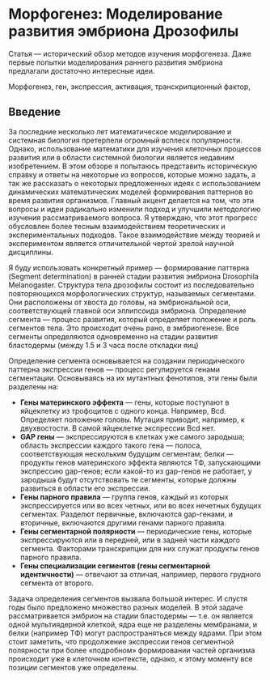 # Морфогенез: Моделирование развития эмбриона Дрозофилы

Статья — исторический обзор методов изучения морфогенеза. Даже первые попытки моделирования раннего развития эмбриона предлагали достаточно интересные идеи.

Морфогенез, ген, экспрессия, активация, транскрипционный фактор, 

## Введение

За последние несколько лет математическое моделирование и системная биология претерпели огромный всплеск популярности. Однако, использование математики для изучения клеточных процессов развития или в области системной биологии является недавним изобретением. В этом обзоре я попытаюсь представить историческую справку и ответы на некоторые из вопросов, которые можно задать, а так же рассказать о некоторых предложенных идеях с использованием динамических математических моделей формирования паттернов во время развития организмов. Главный акцент делается на том, что эти вопросы и идеи радикально изменили подход и улучшили методологию изучения рассматриваемого вопроса. Я утверждаю, что этот прогресс обусловлен более тесным взаимодействием теоретических и экспериментальных подходов. Такое взаимодействие между теорией и экспериментом является отличительной чертой зрелой научной дисциплины.

Я буду использовать конкретный пример — формирование паттерна (Segment determination) в ранней стадии развития эмбриона Drosophila Melanogaster. Структура тела дрозофилы состоит из последовательно повторяющихся морфологических структур, называемых сегментами. Они расположены от хвоста до головы, на эмбриональной оси, соответствующей главной оси эллипсоида эмбриона. Определение сегмента — процесс развития, который определяет положение и роль сегментов тела. Это происходит очень рано, в эмбриогенезе. Все сегменты определяются одновременно на стадии развития бластодермы (между 1.5 и 3 часа после откладки яиц)

Определение сегмента основывается на создании периодического паттерна экспрессии генов — процесс регулируется генами сегментации. Основываясь на их мутантных фенотипов, эти гены были разделены на:

 * **Гены материнского эффекта** — гены, которые поступают в яйцеклетку из трофоцитов с одного конца. Например, Bcd. Определяет положение головы. Мутация приводит, например, к двухвостости. В самой яйцеклетке экспрессии Bcd нет.
 * **GAP гены** — экспрессируются в клетках уже самого зародыша; область экспрессии каждого такого гена — полоса, соответствующая нескольким будущим сегментам; белки — продукты генов материнского эффекта являются ТФ, запускающими экспрессию gap-генов; если какой-то из gap-генов не работает, у зародыша будут отсутствовать те сегменты, которые должны развиться в области его экспрессии. 
 * **Гены парного правила** — группа генов, каждый из которых экспрессируется или во всех четных, или во всех нечетных будущих сегментах. Разделют первичные, включаются gap-генами, и вторичные, включаются другими генами парного правила.
 * **Гены сегментарной полярности** — периодические гены, которые экспрессируются или в передней, или в задней части каждого сегмента. Факторами транскрипции для них служат продукты генов парного правила.
 * **Гены специализации сегментов (гены сегментарной идентичности)** — отвечают за отличая, например, первого грудного сегмента от второго. 

Задача определения сегментов вызвала большой интерес. И спустя годы было предложено множество разных моделей. В этой задаче рассматривается эмбрион на стадии бластодермы — т.е. он является одной мультиядерной клеткой, ядра еще не разделены мембранами, и белки (например ТФ) могут распространяться между ядрами. При этом стоит заметить, что продолжение экспрессии генов сегментной полярности при более «подробном» формировании частей организма происходит уже в клеточном контексте, однако, к этому моменту все позиции сегментов уже определены.

